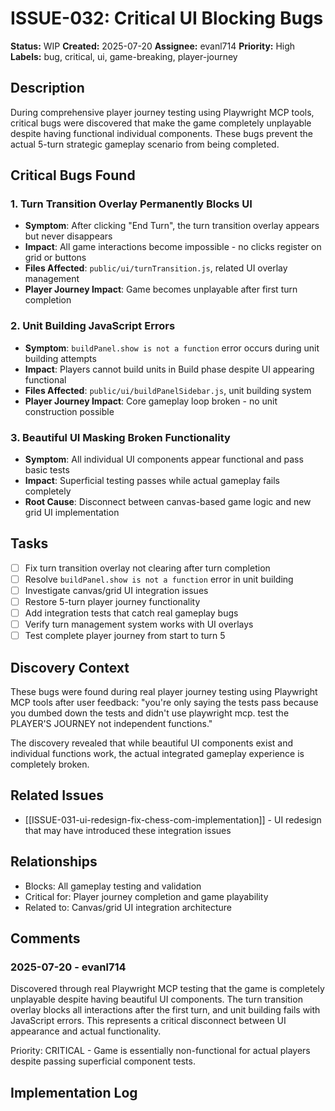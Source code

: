 # ISSUE-032: Critical UI Blocking Bugs

**Status:** WIP
**Created:** 2025-07-20
**Assignee:** evanl714
**Priority:** High
**Labels:** bug, critical, ui, game-breaking, player-journey

## Description

During comprehensive player journey testing using Playwright MCP tools, critical bugs were discovered that make the game completely unplayable despite having functional individual components. These bugs prevent the actual 5-turn strategic gameplay scenario from being completed.

## Critical Bugs Found

### 1. Turn Transition Overlay Permanently Blocks UI
- **Symptom**: After clicking "End Turn", the turn transition overlay appears but never disappears
- **Impact**: All game interactions become impossible - no clicks register on grid or buttons
- **Files Affected**: `public/ui/turnTransition.js`, related UI overlay management
- **Player Journey Impact**: Game becomes unplayable after first turn completion

### 2. Unit Building JavaScript Errors
- **Symptom**: `buildPanel.show is not a function` error occurs during unit building attempts
- **Impact**: Players cannot build units in Build phase despite UI appearing functional
- **Files Affected**: `public/ui/buildPanelSidebar.js`, unit building system
- **Player Journey Impact**: Core gameplay loop broken - no unit construction possible

### 3. Beautiful UI Masking Broken Functionality  
- **Symptom**: All individual UI components appear functional and pass basic tests
- **Impact**: Superficial testing passes while actual gameplay fails completely
- **Root Cause**: Disconnect between canvas-based game logic and new grid UI implementation

## Tasks

- [ ] Fix turn transition overlay not clearing after turn completion
- [ ] Resolve `buildPanel.show is not a function` error in unit building
- [ ] Investigate canvas/grid UI integration issues
- [ ] Restore 5-turn player journey functionality
- [ ] Add integration tests that catch real gameplay bugs
- [ ] Verify turn management system works with UI overlays
- [ ] Test complete player journey from start to turn 5

## Discovery Context

These bugs were found during real player journey testing using Playwright MCP tools after user feedback: "you're only saying the tests pass because you dumbed down the tests and didn't use playwright mcp. test the PLAYER'S JOURNEY not independent functions."

The discovery revealed that while beautiful UI components exist and individual functions work, the actual integrated gameplay experience is completely broken.

## Related Issues

- [[ISSUE-031-ui-redesign-fix-chess-com-implementation]] - UI redesign that may have introduced these integration issues

## Relationships

- Blocks: All gameplay testing and validation
- Critical for: Player journey completion and game playability
- Related to: Canvas/grid UI integration architecture

## Comments

### 2025-07-20 - evanl714

Discovered through real Playwright MCP testing that the game is completely unplayable despite having beautiful UI components. The turn transition overlay blocks all interactions after the first turn, and unit building fails with JavaScript errors. This represents a critical disconnect between UI appearance and actual functionality.

Priority: CRITICAL - Game is essentially non-functional for actual players despite passing superficial component tests.

## Implementation Log

<!-- This section will be populated when development work begins on fixing these critical bugs -->
